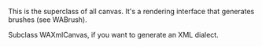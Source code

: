 This is the superclass of all canvas. It's a rendering interface that generates brushes (see WABrush).

Subclass WAXmlCanvas, if you want to generate an XML dialect.